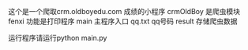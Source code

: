 这个是一个爬取crm.oldboyedu.com 成绩的小程序
crmOldBoy 是爬虫模块
fenxi 功能是打印程序
main 主程序入口
qq.txt qq号码
result  存储爬虫数据

运行程序请运行python main.py
